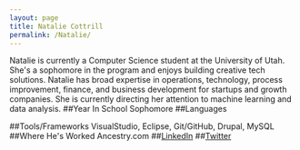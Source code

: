 ```yaml
---
layout: page
title: Natalie Cottrill
permalink: /Natalie/
---
```

Natalie is currently a Computer Science student at the University of Utah. She's a sophomore in the program and enjoys building creative tech solutions. Natalie has broad expertise in operations, technology, process improvement, finance, and business development for startups and growth companies. She is currently directing her attention to machine learning and data analysis.
##Year In School
Sophomore
##Languages

##Tools/Frameworks
VisualStudio, Eclipse, Git/GitHub, Drupal, MySQL
##Where He's Worked
Ancestry.com
##[LinkedIn](https://www.linkedin.com/in/nataliecottrill)
##[Twitter](https://twitter.com/nataliecottrill)

